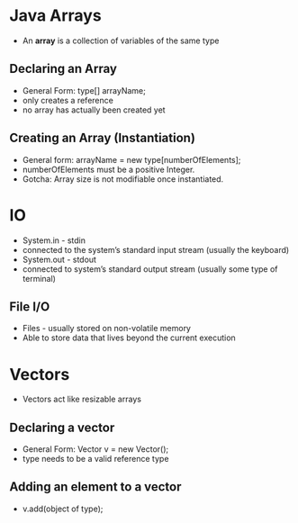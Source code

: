 # Java Arrays
- An **array** is a collection of variables of the same type

## Declaring an Array
- General Form: type[] arrayName;
- only creates a reference
- no array has  actually been created yet

## Creating an Array (Instantiation)
- General form:  arrayName = new type[numberOfElements];
- numberOfElements must be a positive Integer.
- Gotcha: Array size is not modifiable once instantiated.

# IO
- System.in - stdin
- connected to the system’s standard input stream (usually the keyboard)
- System.out - stdout
- connected to system’s standard output stream (usually some type of terminal)

## File I/O
- Files - usually stored on non-volatile memory
- Able to store data that lives beyond the current execution

# Vectors
- Vectors act like resizable arrays

## Declaring a vector
- General Form: Vector<type> v = new Vector();
- type needs to be a valid reference type

## Adding an element to a vector
- v.add(object of type);
